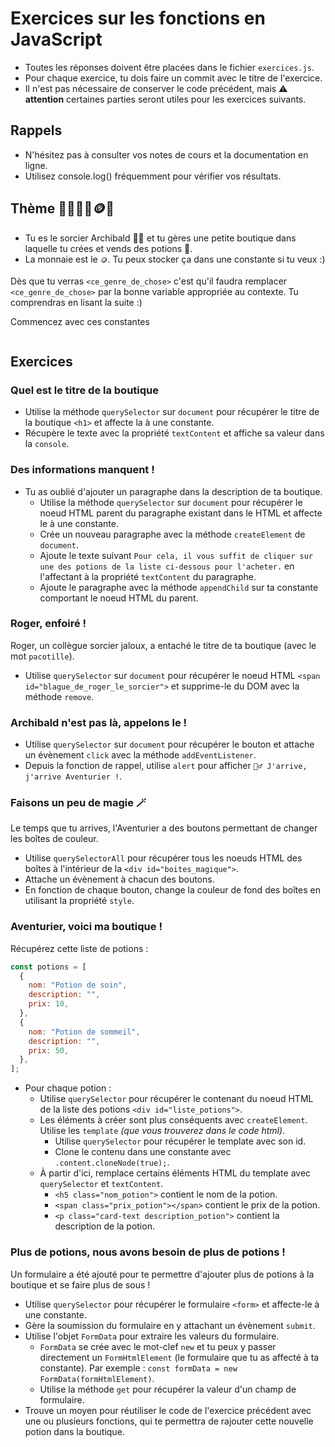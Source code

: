 # Exercices sur les fonctions en JavaScript

- Toutes les réponses doivent être placées dans le fichier `exercices.js`.
- Pour chaque exercice, tu dois faire un commit avec le titre de l'exercice.
- Il n'est pas nécessaire de conserver le code précédent, mais ⚠️ **attention** certaines parties seront utiles pour les exercices suivants.

## Rappels

- N'hésitez pas à consulter vos notes de cours et la documentation en ligne.
- Utilisez console.log() fréquemment pour vérifier vos résultats.

## Thème 🔮🧙‍♂️🧪🪙🍄

- Tu es le sorcier Archibald 🧙‍♂️ et tu gères une petite boutique dans laquelle tu crées et vends des potions 🧪.
- La monnaie est le `🪙`. Tu peux stocker ça dans une constante si tu veux :)

Dès que tu verras `<ce_genre_de_chose>` c'est qu'il faudra remplacer `<ce_genre_de_chose>` par la bonne variable appropriée au contexte.
Tu comprendras en lisant la suite :)

Commencez avec ces constantes

```js

```

## Exercices

### Quel est le titre de la boutique

- Utilise la méthode `querySelector` sur `document` pour récupérer le titre de la boutique `<h1>` et affecte la à une constante.
- Récupère le texte avec la propriété `textContent` et affiche sa valeur dans la `console`.

### Des informations manquent !

- Tu as oublié d'ajouter un paragraphe dans la description de ta boutique.
  - Utilise la méthode `querySelector` sur `document` pour récupérer le noeud HTML parent du paragraphe existant dans le HTML et affecte le à une constante.
  - Crée un nouveau paragraphe avec la méthode `createElement` de `document`.
  - Ajoute le texte suivant `Pour cela, il vous suffit de cliquer sur une des potions de la liste ci-dessous pour l'acheter.` en l'affectant à la propriété `textContent` du paragraphe.
  - Ajoute le paragraphe avec la méthode `appendChild` sur ta constante comportant le noeud HTML du parent.

### Roger, enfoiré !

Roger, un collègue sorcier jaloux, a entaché le titre de ta boutique (avec le mot `pacotille`).

- Utilise `querySelector` sur `document` pour récupérer le noeud HTML `<span id="blague_de_roger_le_sorcier">` et supprime-le du DOM avec la méthode `remove`.

### Archibald n'est pas là, appelons le !

- Utilise `querySelector` sur `document` pour récupérer le bouton et attache un évènement `click` avec la méthode `addEventListener`.
- Depuis la fonction de rappel, utilise `alert` pour afficher `🧙‍♂️ J'arrive, j'arrive Aventurier !`.

### Faisons un peu de magie 🪄

Le temps que tu arrives, l'Aventurier a des boutons permettant de changer les boîtes de couleur.

- Utilise `querySelectorAll` pour récupérer tous les noeuds HTML des boîtes à l'intérieur de la `<div id="boites_magique">`.
- Attache un évènement à chacun des boutons.
- En fonction de chaque bouton, change la couleur de fond des boîtes en utilisant la propriété `style`.

### Aventurier, voici ma boutique !

Récupérez cette liste de potions :

```js
const potions = [
  {
    nom: "Potion de soin",
    description: "",
    prix: 10,
  },
  {
    nom: "Potion de sommeil",
    description: "",
    prix: 50,
  },
];
```

- Pour chaque potion :
  - Utilise `querySelector` pour récupérer le contenant du noeud HTML de la liste des potions `<div id="liste_potions">`.
  - Les éléments à créer sont plus conséquents avec `createElement`. Utilise les `template` _(que vous trouverez dans le code html)_.
    - Utilise `querySelector` pour récupérer le template avec son id.
    - Clone le contenu dans une constante avec `.content.cloneNode(true);`.
  - À partir d'ici, remplace certains éléments HTML du template avec `querySelector` et `textContent`.
    - `<h5 class="nom_potion">` contient le nom de la potion.
    - `<span class="prix_potion"></span>` contient le prix de la potion.
    - `<p class="card-text description_potion">` contient la description de la potion.

### Plus de potions, nous avons besoin de plus de potions !

Un formulaire a été ajouté pour te permettre d'ajouter plus de potions à la boutique et se faire plus de sous !

- Utilise `querySelector` pour récupérer le formulaire `<form>` et affecte-le à une constante.
- Gère la soumission du formulaire en y attachant un évènement `submit`.
- Utilise l'objet `FormData` pour extraire les valeurs du formulaire.
  - `FormData` se crée avec le mot-clef `new` et tu peux y passer directement un `FormHtmlElement` (le formulaire que tu as affecté à ta constante). Par exemple : `const formData = new FormData(formHtmlElement)`.
  - Utilise la méthode `get` pour récupérer la valeur d'un champ de formulaire.
- Trouve un moyen pour réutiliser le code de l'exercice précédent avec une ou plusieurs fonctions, qui te permettra de rajouter cette nouvelle potion dans la boutique.
